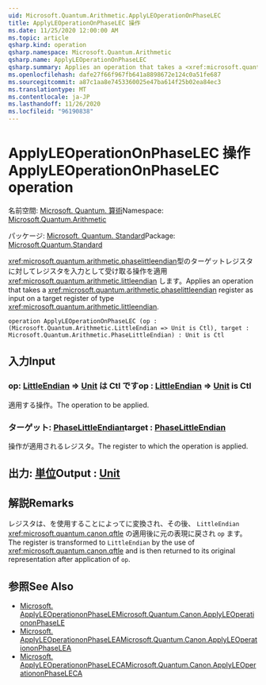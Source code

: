 ```yaml
---
uid: Microsoft.Quantum.Arithmetic.ApplyLEOperationOnPhaseLEC
title: ApplyLEOperationOnPhaseLEC 操作
ms.date: 11/25/2020 12:00:00 AM
ms.topic: article
qsharp.kind: operation
qsharp.namespace: Microsoft.Quantum.Arithmetic
qsharp.name: ApplyLEOperationOnPhaseLEC
qsharp.summary: Applies an operation that takes a <xref:microsoft.quantum.arithmetic.phaselittleendian> register as input on a target register of type <xref:microsoft.quantum.arithmetic.littleendian>.
ms.openlocfilehash: dafe27f66f967fb641a8898672e124c0a51fe687
ms.sourcegitcommit: a87c1aa8e7453360025e47ba614f25b02ea84ec3
ms.translationtype: MT
ms.contentlocale: ja-JP
ms.lasthandoff: 11/26/2020
ms.locfileid: "96190838"
---
```

# <a name="applyleoperationonphaselec-operation"></a><span data-ttu-id="b0b46-102">ApplyLEOperationOnPhaseLEC 操作</span><span class="sxs-lookup"><span data-stu-id="b0b46-102">ApplyLEOperationOnPhaseLEC operation</span></span>

<span data-ttu-id="b0b46-103">名前空間: [Microsoft. Quantum. 算術](xref:Microsoft.Quantum.Arithmetic)</span><span class="sxs-lookup"><span data-stu-id="b0b46-103">Namespace: [Microsoft.Quantum.Arithmetic](xref:Microsoft.Quantum.Arithmetic)</span></span>

<span data-ttu-id="b0b46-104">パッケージ: [Microsoft. Quantum. Standard](https://nuget.org/packages/Microsoft.Quantum.Standard)</span><span class="sxs-lookup"><span data-stu-id="b0b46-104">Package: [Microsoft.Quantum.Standard](https://nuget.org/packages/Microsoft.Quantum.Standard)</span></span>


<span data-ttu-id="b0b46-105"><xref:microsoft.quantum.arithmetic.phaselittleendian>型のターゲットレジスタに対してレジスタを入力として受け取る操作を適用 <xref:microsoft.quantum.arithmetic.littleendian> します。</span><span class="sxs-lookup"><span data-stu-id="b0b46-105">Applies an operation that takes a <xref:microsoft.quantum.arithmetic.phaselittleendian> register as input on a target register of type <xref:microsoft.quantum.arithmetic.littleendian>.</span></span>

```qsharp
operation ApplyLEOperationOnPhaseLEC (op : (Microsoft.Quantum.Arithmetic.LittleEndian => Unit is Ctl), target : Microsoft.Quantum.Arithmetic.PhaseLittleEndian) : Unit is Ctl
```


## <a name="input"></a><span data-ttu-id="b0b46-106">入力</span><span class="sxs-lookup"><span data-stu-id="b0b46-106">Input</span></span>

### <a name="op--littleendian--unit--is-ctl"></a><span data-ttu-id="b0b46-107">op: [LittleEndian](xref:Microsoft.Quantum.Arithmetic.LittleEndian) => [Unit](xref:microsoft.quantum.lang-ref.unit)  は Ctl です</span><span class="sxs-lookup"><span data-stu-id="b0b46-107">op : [LittleEndian](xref:Microsoft.Quantum.Arithmetic.LittleEndian) => [Unit](xref:microsoft.quantum.lang-ref.unit)  is Ctl</span></span>

<span data-ttu-id="b0b46-108">適用する操作。</span><span class="sxs-lookup"><span data-stu-id="b0b46-108">The operation to be applied.</span></span>


### <a name="target--phaselittleendian"></a><span data-ttu-id="b0b46-109">ターゲット: [PhaseLittleEndian](xref:Microsoft.Quantum.Arithmetic.PhaseLittleEndian)</span><span class="sxs-lookup"><span data-stu-id="b0b46-109">target : [PhaseLittleEndian](xref:Microsoft.Quantum.Arithmetic.PhaseLittleEndian)</span></span>

<span data-ttu-id="b0b46-110">操作が適用されるレジスタ。</span><span class="sxs-lookup"><span data-stu-id="b0b46-110">The register to which the operation is applied.</span></span>



## <a name="output--unit"></a><span data-ttu-id="b0b46-111">出力: [単位](xref:microsoft.quantum.lang-ref.unit)</span><span class="sxs-lookup"><span data-stu-id="b0b46-111">Output : [Unit](xref:microsoft.quantum.lang-ref.unit)</span></span>



## <a name="remarks"></a><span data-ttu-id="b0b46-112">解説</span><span class="sxs-lookup"><span data-stu-id="b0b46-112">Remarks</span></span>

<span data-ttu-id="b0b46-113">レジスタは、を使用することによってに変換され、その後、 `LittleEndian` <xref:microsoft.quantum.canon.qftle> の適用後に元の表現に戻され `op` ます。</span><span class="sxs-lookup"><span data-stu-id="b0b46-113">The register is transformed to `LittleEndian` by the use of <xref:microsoft.quantum.canon.qftle> and is then returned to its original representation after application of `op`.</span></span>

## <a name="see-also"></a><span data-ttu-id="b0b46-114">参照</span><span class="sxs-lookup"><span data-stu-id="b0b46-114">See Also</span></span>

- [<span data-ttu-id="b0b46-115">Microsoft. ApplyLEOperationonPhaseLE</span><span class="sxs-lookup"><span data-stu-id="b0b46-115">Microsoft.Quantum.Canon.ApplyLEOperationonPhaseLE</span></span>](xref:Microsoft.Quantum.Canon.ApplyLEOperationonPhaseLE)
- [<span data-ttu-id="b0b46-116">Microsoft. ApplyLEOperationonPhaseLEA</span><span class="sxs-lookup"><span data-stu-id="b0b46-116">Microsoft.Quantum.Canon.ApplyLEOperationonPhaseLEA</span></span>](xref:Microsoft.Quantum.Canon.ApplyLEOperationonPhaseLEA)
- [<span data-ttu-id="b0b46-117">Microsoft. ApplyLEOperationonPhaseLECA</span><span class="sxs-lookup"><span data-stu-id="b0b46-117">Microsoft.Quantum.Canon.ApplyLEOperationonPhaseLECA</span></span>](xref:Microsoft.Quantum.Canon.ApplyLEOperationonPhaseLECA)